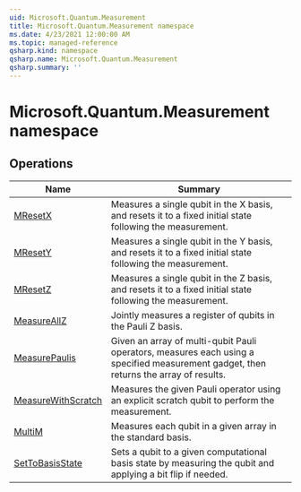 ```yaml
---
uid: Microsoft.Quantum.Measurement
title: Microsoft.Quantum.Measurement namespace
ms.date: 4/23/2021 12:00:00 AM
ms.topic: managed-reference
qsharp.kind: namespace
qsharp.name: Microsoft.Quantum.Measurement
qsharp.summary: ''
---
```


# Microsoft.Quantum.Measurement namespace




<!-- summaries -->

## Operations

| Name | Summary |
|------|---------|
|[MResetX](xref:Microsoft.Quantum.Measurement.MResetX) |Measures a single qubit in the X basis, and resets it to a fixed initial state following the measurement. |
|[MResetY](xref:Microsoft.Quantum.Measurement.MResetY) |Measures a single qubit in the Y basis, and resets it to a fixed initial state following the measurement. |
|[MResetZ](xref:Microsoft.Quantum.Measurement.MResetZ) |Measures a single qubit in the Z basis, and resets it to a fixed initial state following the measurement. |
|[MeasureAllZ](xref:Microsoft.Quantum.Measurement.MeasureAllZ) |Jointly measures a register of qubits in the Pauli Z basis. |
|[MeasurePaulis](xref:Microsoft.Quantum.Measurement.MeasurePaulis) |Given an array of multi-qubit Pauli operators, measures each using a specified measurement gadget, then returns the array of results. |
|[MeasureWithScratch](xref:Microsoft.Quantum.Measurement.MeasureWithScratch) |Measures the given Pauli operator using an explicit scratch qubit to perform the measurement. |
|[MultiM](xref:Microsoft.Quantum.Measurement.MultiM) |Measures each qubit in a given array in the standard basis. |
|[SetToBasisState](xref:Microsoft.Quantum.Measurement.SetToBasisState) |Sets a qubit to a given computational basis state by measuring the qubit and applying a bit flip if needed. |


<!-- /summaries -->
